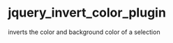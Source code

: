 jquery_invert_color_plugin
==========================

inverts the color and background color of a selection
